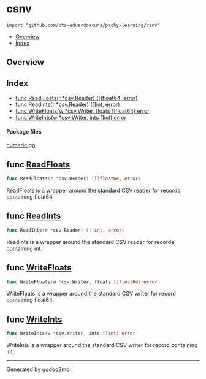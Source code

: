 

# csnv
`import "github.com/pts-eduardoacuna/pachy-learning/csnv"`

* [Overview](#pkg-overview)
* [Index](#pkg-index)

## <a name="pkg-overview">Overview</a>



## <a name="pkg-index">Index</a>
* [func ReadFloats(r *csv.Reader) ([]float64, error)](#ReadFloats)
* [func ReadInts(r *csv.Reader) ([]int, error)](#ReadInts)
* [func WriteFloats(w *csv.Writer, floats []float64) error](#WriteFloats)
* [func WriteInts(w *csv.Writer, ints []int) error](#WriteInts)


#### <a name="pkg-files">Package files</a>
[numeric.go](/src/github.com/pts-eduardoacuna/pachy-learning/csnv/numeric.go) 





## <a name="ReadFloats">func</a> [ReadFloats](/src/target/numeric.go?s=143:192#L1)
``` go
func ReadFloats(r *csv.Reader) ([]float64, error)
```
ReadFloats is a wrapper around the standard CSV reader for records containing float64.



## <a name="ReadInts">func</a> [ReadInts](/src/target/numeric.go?s=835:878#L26)
``` go
func ReadInts(r *csv.Reader) ([]int, error)
```
ReadInts is a wrapper around the standard CSV reader for records containing int.



## <a name="WriteFloats">func</a> [WriteFloats](/src/target/numeric.go?s=543:598#L16)
``` go
func WriteFloats(w *csv.Writer, floats []float64) error
```
WriteFloats is a wrapper around the standard CSV writer for record containing float64.



## <a name="WriteInts">func</a> [WriteInts](/src/target/numeric.go?s=1219:1266#L43)
``` go
func WriteInts(w *csv.Writer, ints []int) error
```
WriteInts is a wrapper around the standard CSV writer for record containing int.








- - -
Generated by [godoc2md](http://godoc.org/github.com/davecheney/godoc2md)
